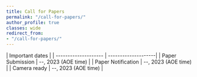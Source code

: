 ```yaml
---
title: Call for Papers
permalink: "/call-for-papers/"
author_profile: true
classes: wide
redirect_from:
- "/call-for-papers/"
---
```


| Important dates                            |
| -------------------- | --------------------|
| Paper Submission     | --, 2023 (AOE time) |
| Paper Notification   | --, 2023 (AOE time) |
| Camera ready         | --, 2023 (AOE time) |

